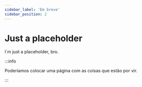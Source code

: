 ```yaml
---
sidebar_label: 'Em breve'
sidebar_position: 2
---
```


# Just a placeholder

I´m just a placeholder, bro.

:::info

Poderíamos colocar uma página com as coisas que estão por vir.

:::